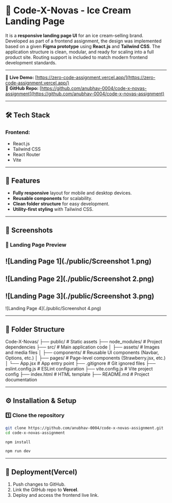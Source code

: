 # 🍦 Code-X-Novas - Ice Cream Landing Page

It is a **responsive landing page UI** for an ice cream-selling brand. Developed as part of a frontend assignment, the design was implemented based on a given **Figma prototype** using **React.js** and **Tailwind CSS**. The application structure is clean, modular, and ready for scaling into a full product site. Routing support is included to match modern frontend development standards.

---

🔗 **Live Demo:** [https://zero-code-assignment.vercel.app/](https://zero-code-assignment.vercel.app/)  
📁 **GitHub Repo:** [https://github.com/anubhav-0004/code-x-novas-assignment](https://github.com/anubhav-0004/code-x-novas-assignment)

---

## 🛠 Tech Stack

### Frontend:
- React.js
- Tailwind CSS
- React Router
- Vite

---

## 🎨 Features
- **Fully responsive** layout for mobile and desktop devices.
- **Reusable components** for scalability.
- **Clean folder structure** for easy development.
- **Utility-first styling** with Tailwind CSS.

---

## 📸 Screenshots

### 🔻 Landing Page Preview
![Landing Page 1](./public/Screenshot 1.png)
---
![Landing Page 2](./public/Screenshot 2.png)
---
![Landing Page 3](./public/Screenshot 3.png)
---
![Landing Page 4](./public/Screenshot 4.png)

---

## 📁 Folder Structure

Code-X-Novas/
├── public/ # Static assets
├── node_modules/ # Project dependencies
├── src/ # Main application code
│ ├── assets/ # Images and media files
│ ├── components/ # Reusable UI components (Navbar, Options, etc.)
│ ├── pages/ # Page-level components (Strawberry.jsx, etc.)
│ └── App.jsx # App entry point
├── .gitignore # Git ignored files
├── eslint.config.js # ESLint configuration
├── vite.config.js # Vite project config
├── index.html # HTML template
├── README.md # Project documentation

---

## ⚙️ Installation & Setup

### 1️⃣ Clone the repository
```bash
git clone https://github.com/anubhav-0004/code-x-novas-assignment.git
cd code-x-novas-assignment
```
```bash
npm install
```
```bash
npm run dev
```

---

## 🚀 Deployment(Vercel)

1. Push changes to GitHub.
2. Link the GitHub repo to **Vercel**.
3. Deploy and access the frontend live link.